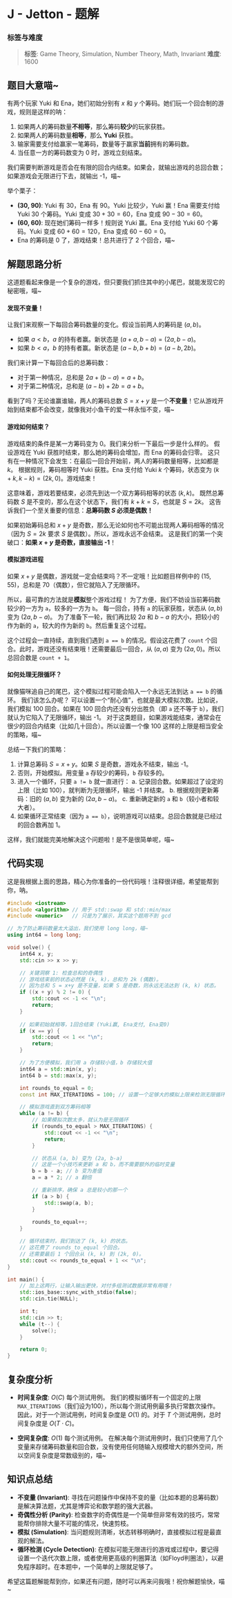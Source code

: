 # J - Jetton - 题解

### 标签与难度
> **标签**: Game Theory, Simulation, Number Theory, Math, Invariant
> **难度**: 1600

## 题目大意喵~

有两个玩家 Yuki 和 Ena，她们初始分别有 $x$ 和 $y$ 个筹码。她们玩一个回合制的游戏，规则是这样的呐：

1.  如果两人的筹码数量**不相等**，那么筹码**较少**的玩家获胜。
2.  如果两人的筹码数量**相等**，那么 **Yuki** 获胜。
3.  输家需要支付给赢家一笔筹码，数量等于赢家**当前**拥有的筹码数。
4.  当任意一方的筹码数变为 0 时，游戏立刻结束。

我们需要判断游戏是否会在有限的回合内结束。如果会，就输出游戏的总回合数；如果游戏会无限进行下去，就输出 -1，喵~

举个栗子：
- **(30, 90)**: Yuki 有 30，Ena 有 90。Yuki 比较少，Yuki 赢！Ena 需要支付给 Yuki 30 个筹码。Yuki 变成 $30+30=60$，Ena 变成 $90-30=60$。
- **(60, 60)**: 现在她们筹码一样多！规则说 Yuki 赢。Ena 支付给 Yuki 60 个筹码。Yuki 变成 $60+60=120$，Ena 变成 $60-60=0$。
- Ena 的筹码是 0 了，游戏结束！总共进行了 2 个回合，喵~

## 解题思路分析

这道题看起来像是一个复杂的游戏，但只要我们抓住其中的小尾巴，就能发现它的秘密哦，喵~

#### 发现不变量！

让我们来观察一下每回合筹码数量的变化。假设当前两人的筹码是 $(a, b)$。
- 如果 $a < b$，$a$ 的持有者赢。新状态是 $(a+a, b-a) = (2a, b-a)$。
- 如果 $b < a$，$b$ 的持有者赢。新状态是 $(a-b, b+b) = (a-b, 2b)$。

我们来计算一下每回合后的总筹码数：
- 对于第一种情况，总和是 $2a + (b-a) = a+b$。
- 对于第二种情况，总和是 $(a-b) + 2b = a+b$。

看到了吗？无论谁赢谁输，两人的筹码总数 $S = x+y$ 是一个**不变量**！它从游戏开始到结束都不会改变，就像我对小鱼干的爱一样永恒不变，喵~

#### 游戏如何结束？

游戏结束的条件是某一方筹码变为 0。我们来分析一下最后一步是什么样的。
假设游戏在 Yuki 获胜时结束，那么她的筹码会增加，而 Ena 的筹码会归零。
这只有在一种情况下会发生：在最后一回合开始前，两人的筹码数量相等，比如都是 $k$。
根据规则，筹码相等时 Yuki 获胜。Ena 支付给 Yuki $k$ 个筹码，状态变为 $(k+k, k-k) = (2k, 0)$。游戏结束！

这意味着，游戏若要结束，必须先到达一个双方筹码相等的状态 $(k, k)$。
既然总筹码数 $S$ 是不变的，那么在这个状态下，我们有 $k+k=S$，也就是 $S=2k$。
这告诉我们一个至关重要的信息：**总筹码数 $S$ 必须是偶数！**

如果初始筹码总和 $x+y$ 是奇数，那么无论如何也不可能出现两人筹码相等的情况（因为 $S=2k$ 要求 $S$ 是偶数）。所以，游戏永远不会结束。
这是我们的第一个突破口：**如果 $x+y$ 是奇数，直接输出 -1**！

#### 模拟游戏进程

如果 $x+y$ 是偶数，游戏就一定会结束吗？不一定哦！比如题目样例中的 (15, 55)，总和是 70（偶数），但它就陷入了无限循环。

所以，最可靠的方法就是**模拟**整个游戏过程！
为了方便，我们不妨设当前筹码数较少的一方为 `a`，较多的一方为 `b`。
每一回合，持有 `a` 的玩家获胜，状态从 $(a, b)$ 变为 $(2a, b-a)$。
为了准备下一轮，我们再比较 $2a$ 和 $b-a$ 的大小，把较小的作为新的 `a`，较大的作为新的 `b`。然后重复这个过程。

这个过程会一直持续，直到我们遇到 `a == b` 的情况。假设这花费了 `count` 个回合。此时，游戏还没有结束哦！还需要最后一回合，从 $(a, a)$ 变为 $(2a, 0)$。所以总回合数是 `count + 1`。

#### 如何处理无限循环？

就像猫咪追自己的尾巴，这个模拟过程可能会陷入一个永远无法到达 `a == b` 的循环。
我们该怎么办呢？
可以设置一个“耐心值”，也就是最大模拟次数。比如说，我们模拟 100 回合。如果在 100 回合内还没有分出胜负（即 `a` 还不等于 `b`），我们就认为它陷入了无限循环，输出 -1。
对于这类题目，如果游戏能结束，通常会在很少的回合内结束（比如几十回合）。所以设置一个像 100 这样的上限是相当安全的策略，喵~

总结一下我们的策略：
1.  计算总筹码 $S = x+y$。如果 $S$ 是奇数，游戏永不结束，输出 -1。
2.  否则，开始模拟。用变量 `a` 存较少的筹码，`b` 存较多的。
3.  进入一个循环，只要 `a != b` 就一直进行：
    a. 记录回合数。如果超过了设定的上限（比如 100），就判断为无限循环，输出 -1 并结束。
    b. 根据规则更新筹码：旧的 $(a, b)$ 变为新的 $(2a, b-a)$。
    c. 重新确定新的 `a` 和 `b`（较小者和较大者）。
4.  如果循环正常结束（因为 `a == b`），说明游戏可以结束。总回合数就是已经过的回合数再加 1。

这样，我们就能完美地解决这个问题啦！是不是很简单呢，喵~

## 代码实现

这是我根据上面的思路，精心为你准备的一份代码哦！注释很详细，希望能帮到你，呐。

```cpp
#include <iostream>
#include <algorithm> // 用于 std::swap 和 std::min/max
#include <numeric>   // 只是为了展示，其实这个题用不到 gcd

// 为了防止筹码数量太大溢出，我们使用 long long，喵~
using int64 = long long;

void solve() {
    int64 x, y;
    std::cin >> x >> y;

    // 关键洞察 1: 检查总和的奇偶性
    // 游戏结束前的状态必然是 (k, k)，总和为 2k (偶数)。
    // 因为总和 S = x+y 是不变量，如果 S 是奇数，则永远无法达到 (k, k) 状态。
    if ((x + y) % 2 != 0) {
        std::cout << -1 << "\n";
        return;
    }
    
    // 如果初始就相等，1回合结束 (Yuki赢, Ena支付, Ena变0)
    if (x == y) {
        std::cout << 1 << "\n";
        return;
    }

    // 为了方便模拟，我们用 a 存储较小值，b 存储较大值
    int64 a = std::min(x, y);
    int64 b = std::max(x, y);

    int rounds_to_equal = 0;
    const int MAX_ITERATIONS = 100; // 设置一个足够大的模拟上限来检测无限循环

    // 模拟游戏直到双方筹码相等
    while (a != b) {
        // 如果模拟次数太多，就认为是无限循环
        if (rounds_to_equal > MAX_ITERATIONS) {
            std::cout << -1 << "\n";
            return;
        }

        // 状态从 (a, b) 变为 (2a, b-a)
        // 这是一个小技巧来更新 a 和 b，而不需要额外的临时变量
        b = b - a; // b 变为差值
        a = a * 2; // a 翻倍

        // 重新排序，确保 a 总是较小的那一个
        if (a > b) {
            std::swap(a, b);
        }
        
        rounds_to_equal++;
    }

    // 循环结束时，我们到达了 (k, k) 的状态。
    // 这花费了 rounds_to_equal 个回合。
    // 还需要最后 1 个回合从 (k, k) 到 (2k, 0)。
    std::cout << rounds_to_equal + 1 << "\n";
}

int main() {
    // 加上这两行，让输入输出更快，对付多组测试数据非常有用哦！
    std::ios_base::sync_with_stdio(false);
    std::cin.tie(NULL);

    int t;
    std::cin >> t;
    while (t--) {
        solve();
    }

    return 0;
}
```

## 复杂度分析

- **时间复杂度**: $O(C)$ 每个测试用例。
  我们的模拟循环有一个固定的上限 `MAX_ITERATIONS`（我们设为100），所以每个测试用例最多执行常数次操作。因此，对于一个测试用例，时间复杂度是 $O(1)$ 的。对于 $T$ 个测试用例，总时间复杂度是 $O(T \cdot C)$。

- **空间复杂度**: $O(1)$ 每个测试用例。
  在解决每个测试用例时，我们只使用了几个变量来存储筹码数量和回合数，没有使用任何随输入规模增大的额外空间，所以空间复杂度是常数级别的，喵~

## 知识点总结

- **不变量 (Invariant)**: 寻找在问题操作中保持不变的量（比如本题的总筹码数）是解决算法题，尤其是博弈论和数学题的强大武器。
- **奇偶性分析 (Parity)**: 检查数字的奇偶性是一个简单但非常有效的技巧，常常能帮你排除大量不可能的情况，快速剪枝。
- **模拟 (Simulation)**: 当问题规则清晰，状态转移明确时，直接模拟过程是最直观的解法。
- **循环检测 (Cycle Detection)**: 在模拟可能无限进行的游戏或过程中，要记得设置一个迭代次数上限，或者使用更高级的判圈算法（如Floyd判圈法），以避免程序超时。在本题中，一个简单的上限就足够了。

希望这篇题解能帮到你，如果还有问题，随时可以再来问我哦！祝你解题愉快，喵~